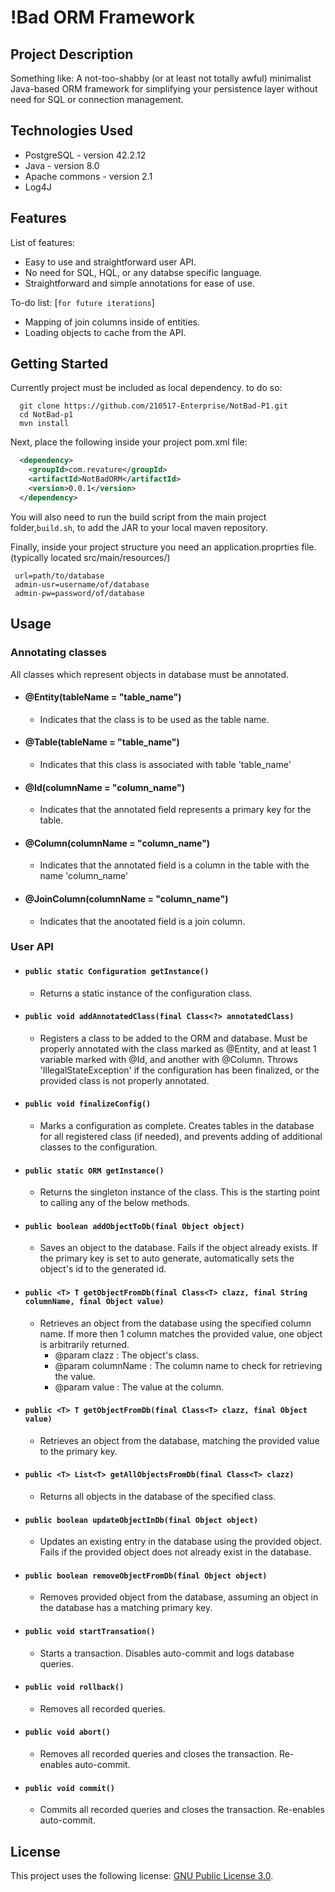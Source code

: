 # !Bad ORM Framework

## Project Description
Something like: A not-too-shabby (or at least not totally awful) minimalist Java-based ORM framework for simplifying your persistence layer without need for SQL or connection management.

## Technologies Used

* PostgreSQL - version 42.2.12
* Java - version 8.0
* Apache commons - version 2.1
* Log4J

## Features

List of features: 
* Easy to use and straightforward user API.  
* No need for SQL, HQL, or any databse specific language.  
* Straightforward and simple annotations for ease of use. 

To-do list: [`for future iterations`]
* Mapping of join columns inside of entities.    
* Loading objects to cache from the API.

## Getting Started  
Currently project must be included as local dependency. to do so:
```shell
  git clone https://github.com/210517-Enterprise/NotBad-P1.git
  cd NotBad-p1
  mvn install
```
Next, place the following inside your project pom.xml file:
```XML
  <dependency>
    <groupId>com.revature</groupId>
    <artifactId>NotBadORM</artifactId>
    <version>0.0.1</version>
  </dependency>

```
You will also need to run the build script from the main project folder,`build.sh`, to add the JAR to your local maven repository.

Finally, inside your project structure you need an application.proprties file. 
 (typically located src/main/resources/)
 ``` 
  url=path/to/database
  admin-usr=username/of/database
  admin-pw=password/of/database  
  ```
  
## Usage  
  ### Annotating classes  
  All classes which represent objects in database must be annotated.
   - #### @Entity(tableName = "table_name")
      - Indicates that the class is to be used as the table name.
   - #### @Table(tableName = "table_name")  
      - Indicates that this class is associated with table 'table_name'  
   - #### @Id(columnName = "column_name")
      - Indicates that the annotated field represents a primary key for the table.
   - #### @Column(columnName = "column_name")  
      - Indicates that the annotated field is a column in the table with the name 'column_name'  
   - #### @JoinColumn(columnName = "column_name")
      - Indicates that the anootated field is a join column.

  ### User API  
  - #### `public static Configuration getInstance()`
     - Returns a static instance of the configuration class.
  - #### `public void addAnnotatedClass(final Class<?> annotatedClass)`  
     - Registers a class to be added to the ORM and database. Must be properly annotated with the class marked as @Entity, and at least 1 variable marked with @Id, and another with @Column.  Throws 'IllegalStateException' if the configuration has been finalized, or the provided class is not properly annotated.
  - #### `public void finalizeConfig()`
     - Marks a configuration as complete. Creates tables in the database for all registered class (if needed), and prevents adding of additional classes to the configuration.
  - #### `public static ORM getInstance()`
     - Returns the singleton instance of the class. This is the starting point to calling any of the below methods.  
  - #### `public boolean addObjectToDb(final Object object)`
     - Saves an object to the database. Fails if the object already exists. If the primary key is set to auto generate, automatically sets the object's id to the generated id.
  - #### `public <T> T getObjectFromDb(final Class<T> clazz, final String columnName, final Object value)`
     - Retrieves an object from the database using the specified column name. If more then 1 column matches the provided value, one object is arbitrarily returned. 
        - @param clazz : The object's class.
        - @param columnName : The column name to check for retrieving the value.
        - @param value : The value at the column.
  - #### `public <T> T getObjectFromDb(final Class<T> clazz, final Object value)`
     - Retrieves an object from the database, matching the provided value to the primary key.
  - #### `public <T> List<T> getAllObjectsFromDb(final Class<T> clazz)`  
     - Returns all objects in the database of the specified class.  
  - #### `public boolean updateObjectInDb(final Object object)`  
     - Updates an existing entry in the database using the provided object. Fails if the provided object does not already exist in the database.
  - #### `public boolean removeObjectFromDb(final Object object)`
     - Removes provided object from the database, assuming an object in the database has a matching primary key.
  - #### `public void startTransation()`  
     - Starts a transaction. Disables auto-commit and logs database queries.
  - #### `public void rollback()`  
     - Removes all recorded queries.
  - #### `public void abort()`  
     - Removes all recorded queries and closes the transaction. Re-enables auto-commit.  
  - #### `public void commit()`  
     - Commits all recorded queries and closes the transaction. Re-enables auto-commit. 



## License

This project uses the following license: [GNU Public License 3.0](https://www.gnu.org/licenses/gpl-3.0.en.html).
